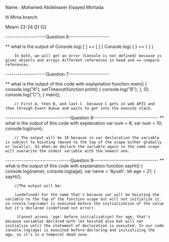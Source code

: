 
Name : Mohamed Abdelnaser Elsayed Mortada

Iti Minia branch 

Mearn 23-24 Q1 G2




--------------------Question 6--------------------

** what is the output of
    Console.log( [ ] == [ ] )
    Console.log( { } == { } )

        In both, we will get an error (Console is not defined) because js gives objects and arrays different references in head and == compare references.



--------------------Question 7--------------------

** what is the output of this code with explaination
        function main() {
            console.log("A");
            setTimeout(function print() {
                console.log("B");
                }, 0);
            console.log("C");
                }
            main();
            

        // First A, then B, and last C  because C gets in web APIS and then through Event Queue and waits to get into the execute stack.


--------------------------------Question 8--------------------------------
** what is the output of this code with explaination
    var num = 8;
    var num = 10;
    console.log(num);

        // The output will be 10 because in var declaration the variable is subject to hoisting (moved to the top of the scope either globally or locally). So when we declare the variable again in the same scope will overwrite the oldest variable with the newest one.

--------------------------------Question 9--------------------------------
** what is the output of this code with explaination
        function sayHi() {
            console.log(name);
            console.log(age);
            var name = 'Ayush';
            let age = 21;
        }
        sayHi();

        //The output will be:

        (undefined) For the name that's because var will be hoisting the variable to the top of the function scope but will not initialize it. so cnsole.log(name) is executed before the initialization of the value but it's declared (indefined not error). 

         (Cannot access 'age' before initialization) For age, that's because variables declared with let hoisted also but will not initialize until the statement of declaration is executed. In our code console.log(age) is executed before declaring and initializing the age, so it's in a temporal dead zone.



            
